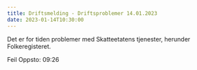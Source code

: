 ```yaml
---
title: Driftsmelding - Driftsproblemer 14.01.2023
date: 2023-01-14T10:30:00
---
```

Det er for tiden problemer med Skatteetatens tjenester, herunder Folkeregisteret.

Feil Oppsto: 09:26 
